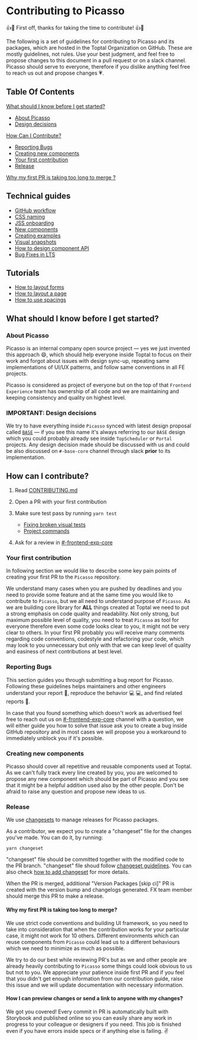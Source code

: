 # Contributing to Picasso

👍🎉 First off, thanks for taking the time to contribute! 👍🎉

The following is a set of guidelines for contributing to Picasso and its packages, which are hosted in the Toptal Organization on GitHub. These are mostly guidelines, not rules. Use your best judgment, and feel free to propose changes to this document in a pull request or on a slack channel. Picasso should serve to everyone, therefore if you dislike anything feel free to reach us out and propose changes 💗.

## Table Of Contents

[What should I know before I get started?](#what-should-i-know-before-i-get-started)

- [About Picasso](#about-picasso)
- [Design decisions](#design-decisions)

[How Can I Contribute?](#how-can-i-contribute)

- [Reporting Bugs](#reporting-bugs)
- [Creating new components](#creating-new-components)
- [Your first contribution](#your-first-contribution)
- [Release](#release)

[Why my first PR is taking too long to merge ?](#why-my-first-pr-is-taking-too-long-to-merge-)

## Technical guides

- [GitHub workflow](docs/contribution/github-workflow.md)
- [CSS naming](docs/contribution/css-naming.md)
- [JSS onboarding](docs/contribution/jss-onboarding.md)
- [New components](docs/contribution/new-component-creation.md)
- [Creating examples](docs/contribution/creating-examples.md)
- [Visual snapshots](docs/contribution/visual-testing.md)
- [How to design component API](docs/contribution/component-api.md)
- [Bug Fixes in LTS](docs/bug-fixes-in-lts.md)

## Tutorials

- [How to layout forms](https://picasso.toptal.net/?path=/story/tutorials-folder--how-to-layout-forms)
- [How to layout a page](https://picasso.toptal.net/?path=/story/tutorials-folder--how-to-layout-a-page)
- [How to use spacings](https://picasso.toptal.net/?path=/story/tutorials-folder--how-to-use-spacings)

## What should I know before I get started?

### About Picasso

Picasso is an internal company open source project &mdash; yes we just invented this approach 😄, which should help everyone inside Toptal to focus on their work and forgot about issues with design sync-up, repeating same implementations of UI/UX patterns, and follow same conventions in all FE projects.

Picasso is considered as project of everyone but on the top of that `Frontend Experience` team has ownership of all code and we are maintaining and keeping consistency and quality on highest level.

### IMPORTANT: Design decisions

We try to have everything inside `Picasso` synced with latest design proposal called [`BASE`](https://design.toptal.net/) &mdash; if you see this name it's always referring to our `BASE` design which you could probably already see inside `TopScheduler` or `Portal` projects. Any design decision made should be discussed with us and could be also discussed on `#-base-core` channel through slack **prior** to its implementation.

## How can I contribute?

1. Read [CONTRIBUTING.md](./CONTRIBUTING.md)
2. Open a PR with your first contribution
3. Make sure test pass by running `yarn test`

   - [Fixing broken visual tests](./docs/contribution/visual-testing.md#fixing-broken-visual-tests-inside-a-pr)
   - [Project commands](./README.md#project-commands)

4. Ask for a review in [#-frontend-exp-core](https://toptal-core.slack.com/archives/CERF5NHT3)

### Your first contribution

In following section we would like to describe some key pain points of creating your first PR to the `Picasso` repository.

We understand many cases when you are pushed by deadlines and you need to provide some feature and at the same time you would like to contribute to `Picasso`, but we all need to understand purpose of `Picasso`. As we are building core library for **ALL** things created at Toptal we need to put a strong emphasis on code quality and readability. Not only strong, but maximum possible level of quality, you need to treat `Picasso` as tool for everyone therefore even some code looks clear to you, it might not be very clear to others. In your first PR probably you will receive many comments regarding code conventions, codestyle and refactoring your code, which may look to you unnecessary but only with that we can keep level of quality and easiness of next contributions at best level.

### Reporting Bugs

This section guides you through submitting a bug report for Picasso. Following these guidelines helps maintainers and other engineers understand your report 📝, reproduce the behavior 💻 💻, and find related reports 🔎.

In case that you found something which doesn't work as advertised feel free to reach out us on [#-frontend-exp-core](https://toptal-core.slack.com/archives/CERF5NHT3) channel with a question, we will either guide you how to solve that issue ask you to create a bug inside GitHub repository and in most cases we will propose you a workaround to immediately unblock you if it's possible.

### Creating new components

Picasso should cover all repetitive and reusable components used at Toptal. As we can't fully track every line created by you, you are welcomed to propose any new component which should be part of Picasso and you see that it might be a helpful addition used also by the other people. Don't be afraid to raise any question and propose new ideas to us.

### Release

We use [changesets](https://github.com/atlassian/changesets) to manage releases for Picasso packages.

As a contributor, we expect you to create a "changeset" file for the changes you've made. You can do it, by running:

```
yarn changeset
```

"changeset" file should be committed together with the modified code to the PR branch. "changeset" file shoud follow [changeset guidelines](./docs/contribution/changeset-guidelines.md). You can also check [how to add changeset](https://github.com/atlassian/changesets/blob/main/docs/adding-a-changeset.md) for more details.

When the PR is merged, additional "Version Packages [skip ci]" PR is created with the version bump and changelogs generated. FX team member should merge this PR to make a release.

#### Why my first PR is taking too long to merge?

We use strict code conventions and building UI framework, so you need to take into consideration that when the contribution works for your particular case, it might not work for 10 others. Different environments which can reuse components from `Picasso` could lead us to a different behaviours which we need to minimize as much as possible.

We try to do our best while reviewing PR's but as we and other people are already heavily contributing to `Picasso` some things could look obvious to us but not to you. We appreciate your patience inside first PR and if you feel that you didn't get enough information from our contribution guide, raise this issue and we will update documentation with necessary information.

#### How I can preview changes or send a link to anyone with my changes?

We got you covered! Every commit in PR is automatically built with Storybook and published online so you can easily share any work in progress to your colleague or designers if you need. This job is finished even if you have errors inside specs or if anything else is failing. ✌️
